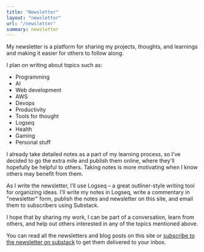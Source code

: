 ```yaml
---
title: "Newsletter"
layout: "newsletter"
url: "/newsletter"
summary: newsletter
---
```

My newsletter is a platform for sharing my projects, thoughts, and learnings and making it easier for others to follow along.

I plan on writing about topics such as:
- Programming 
- AI
- Web development
- AWS
- Devops
- Productivity
- Tools for thought
- Logseq
- Health
- Gaming
- Personal stuff

I already take detailed notes as a part of my learning process, so I've decided to go the extra mile and publish them online, where they'll hopefully be helpful to others. Taking notes is more motivating when I know others may benefit from them.  

As I write the newsletter, I’ll use Logseq – a great outliner-style writing tool for organizing ideas. I’ll write my notes in Logseq, write a commentary in "newsletter" form, publish the notes and newsletter on this site, and email them to subscribers using Substack.  

I hope that by sharing my work, I can be part of a conversation, learn from others, and help out others interested in any of the topics mentioned above.  

You can read all the newsletters and blog posts on this site or [subscribe to the newsletter on substack](https://newsletter.briansunter.com/) to get them delivered to your inbox.